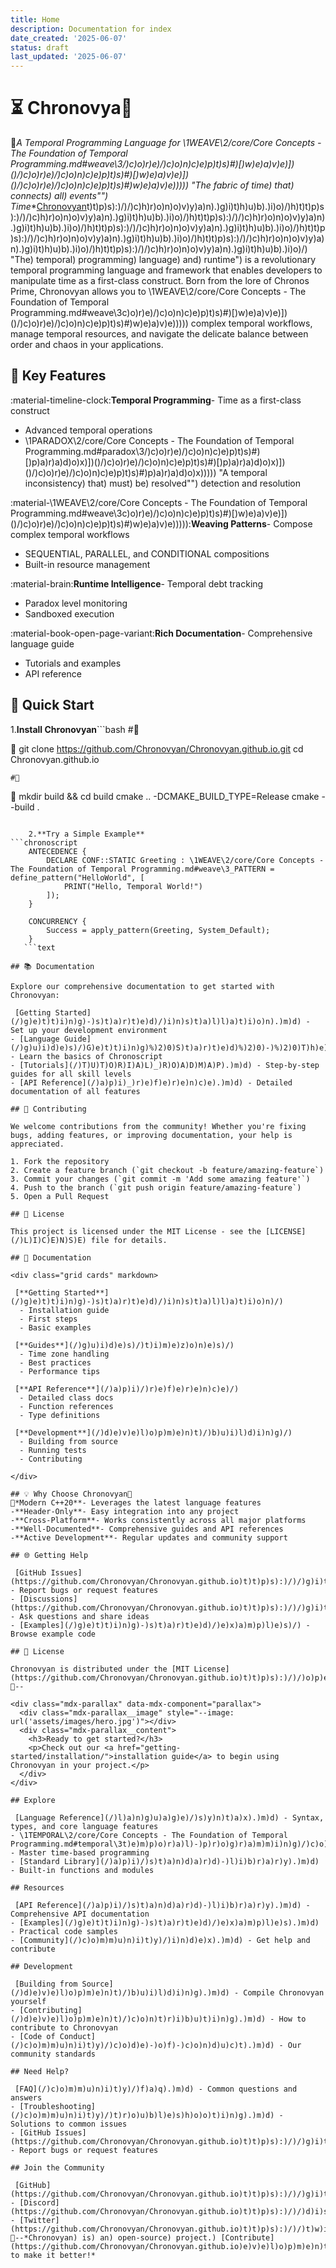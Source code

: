 ```yaml
---
title: Home
description: Documentation for index
date_created: '2025-06-07'
status: draft
last_updated: '2025-06-07'
---
```


# ⏳ Chronovya
*A Temporal Programming Language for \1WEAVE\2/core/Core Concepts - The Foundation of Temporal Programming.md#weave\3/)c)o)r)e)/)c)o)n)c)e)p)t)s)#)[)w)e)a)v)e)])()/)c)o)r)e)/)c)o)n)c)e)p)t)s)#)[)w)e)a)v)e)])()/)c)o)r)e)/)c)o)n)c)e)p)t)s)#)w)e)a)v)e))))) "The fabric of time) that) connects) all) events"") Time**[Chronovyan](https://chronovyan.github.io/h)t)t)p)s):)/)/)c)h)r)o)n)o)v)y)a)n).)g)i)t)h)u)b).)i)o)/)h)t)t)p)s):)/)/)c)h)r)o)n)o)v)y)a)n).)g)i)t)h)u)b).)i)o)/)h)t)t)p)s):)/)/)c)h)r)o)n)o)v)y)a)n).)g)i)t)h)u)b).)i)o)/)h)t)t)p)s):)/)/)c)h)r)o)n)o)v)y)a)n).)g)i)t)h)u)b).)i)o)/)h)t)t)p)s):)/)/)c)h)r)o)n)o)v)y)a)n).)g)i)t)h)u)b).)i)o)/)h)t)t)p)s):)/)/)c)h)r)o)n)o)v)y)a)n).)g)i)t)h)u)b).)i)o)/)h)t)t)p)s):)/)/)c)h)r)o)n)o)v)y)a)n).)g)i)t)h)u)b).)i)o)/) "The) temporal) programming) language) and) runtime") is a revolutionary temporal programming language and framework that enables developers to manipulate time as a first-class construct. Born from the lore of Chronos Prime, Chronovyan allows you to \1WEAVE\2/core/Core Concepts - The Foundation of Temporal Programming.md#weave\3c)o)r)e)/)c)o)n)c)e)p)t)s)#)[)w)e)a)v)e)])()/)c)o)r)e)/)c)o)n)c)e)p)t)s)#)w)e)a)v)e))))) complex temporal workflows, manage temporal resources, and navigate the delicate balance between order and chaos in your applications.

## 🌟 Key Features

<div class="grid cards" markdown>

 :material-timeline-clock:**Temporal Programming**- Time as a first-class construct
  - Advanced temporal operations
  - \1PARADOX\2/core/Core Concepts - The Foundation of Temporal Programming.md#paradox\3/)c)o)r)e)/)c)o)n)c)e)p)t)s)#)[)p)a)r)a)d)o)x)])()/)c)o)r)e)/)c)o)n)c)e)p)t)s)#)[)p)a)r)a)d)o)x)])()/)c)o)r)e)/)c)o)n)c)e)p)t)s)#)p)a)r)a)d)o)x))))) "A temporal inconsistency) that) must) be) resolved"") detection and resolution

 :material-\1WEAVE\2/core/Core Concepts - The Foundation of Temporal Programming.md#weave\3c)o)r)e)/)c)o)n)c)e)p)t)s)#)[)w)e)a)v)e)])()/)c)o)r)e)/)c)o)n)c)e)p)t)s)#)w)e)a)v)e))))):**Weaving Patterns**- Compose complex temporal workflows
  - SEQUENTIAL, PARALLEL, and CONDITIONAL compositions
  - Built-in resource management

 :material-brain:**Runtime Intelligence**- Temporal debt tracking
  - Paradox level monitoring
  - Sandboxed execution

 :material-book-open-page-variant:**Rich Documentation**- Comprehensive language guide
  - Tutorials and examples
  - API reference

</div>

## 🚀 Quick Start

1.**Install Chronovyan**```bash
    #

   git clone https://github.com/Chronovyan/Chronovyan.github.io.git
    cd Chronovyan.github.io

    #

   mkdir build && cd build
    cmake .. -DCMAKE_BUILD_TYPE=Release
    cmake --build .
```text

    2.**Try a Simple Example**
```chronoscript
    ANTECEDENCE {
        DECLARE CONF::STATIC Greeting : \1WEAVE\2/core/Core Concepts - The Foundation of Temporal Programming.md#weave\3_PATTERN = define_pattern("HelloWorld", [
            PRINT("Hello, Temporal World!")
        ]);
    }

    CONCURRENCY {
        Success = apply_pattern(Greeting, System_Default);
    }
   ```text

## 📚 Documentation

Explore our comprehensive documentation to get started with Chronovyan:

 [Getting Started](/)g)e)t)t)i)n)g)-)s)t)a)r)t)e)d)/)i)n)s)t)a)l)l)a)t)i)o)n).)m)d) - Set up your development environment
- [Language Guide](/)g)u)i)d)e)s)/)G)e)t)t)i)n)g)%)2)0)S)t)a)r)t)e)d)%)2)0)-)%)2)0)T)h)e)%)2)0)J)o)u)r)n)e)y)%)2)0)o)f)%)2)0)a)%)2)0)T)e)m)p)o)r)a)l)%)2)0)D)e)v)e)l)o)p)e)r).)m)d) - Learn the basics of Chronoscript
- [Tutorials](/)T)U)T)O)R)I)A)L)_)R)O)A)D)M)A)P).)m)d) - Step-by-step guides for all skill levels
- [API Reference](/)a)p)i)_)r)e)f)e)r)e)n)c)e).)m)d) - Detailed documentation of all features

## 🤝 Contributing

We welcome contributions from the community! Whether you're fixing bugs, adding features, or improving documentation, your help is appreciated.

1. Fork the repository
2. Create a feature branch (`git checkout -b feature/amazing-feature`)
3. Commit your changes (`git commit -m 'Add some amazing feature'`)
4. Push to the branch (`git push origin feature/amazing-feature`)
5. Open a Pull Request

## 📄 License

This project is licensed under the MIT License - see the [LICENSE](/)L)I)C)E)N)S)E) file for details.

## 📖 Documentation

<div class="grid cards" markdown>

 [**Getting Started**](/)g)e)t)t)i)n)g)-)s)t)a)r)t)e)d)/)i)n)s)t)a)l)l)a)t)i)o)n)/)
  - Installation guide
  - First steps
  - Basic examples

 [**Guides**](/)g)u)i)d)e)s)/)t)i)m)e)z)o)n)e)s)/)
  - Time zone handling
  - Best practices
  - Performance tips

 [**API Reference**](/)a)p)i)/)r)e)f)e)r)e)n)c)e)/)
  - Detailed class docs
  - Function references
  - Type definitions

 [**Development**](/)d)e)v)e)l)o)p)m)e)n)t)/)b)u)i)l)d)i)n)g)/)
  - Building from source
  - Running tests
  - Contributing

</div>

## 💡 Why Choose Chronovyan
*Modern C++20**- Leverages the latest language features
-**Header-Only**- Easy integration into any project
-**Cross-Platform**- Works consistently across all major platforms
-**Well-Documented**- Comprehensive guides and API references
-**Active Development**- Regular updates and community support

## 🌐 Getting Help

 [GitHub Issues](https://github.com/Chronovyan/Chronovyan.github.io)t)t)p)s):)/)/)g)i)t)h)u)b).)c)o)m)/)C)h)r)o)n)o)v)y)a)n)/)C)h)r)o)n)o)v)y)a)n)/)i)s)s)u)e)s) - Report bugs or request features
- [Discussions](https://github.com/Chronovyan/Chronovyan.github.io)t)t)p)s):)/)/)g)i)t)h)u)b).)c)o)m)/)C)h)r)o)n)o)v)y)a)n)/)C)h)r)o)n)o)v)y)a)n)/)d)i)s)c)u)s)s)i)o)n)s) - Ask questions and share ideas
- [Examples](/)g)e)t)t)i)n)g)-)s)t)a)r)t)e)d)/)e)x)a)m)p)l)e)s)/) - Browse example code

## 📄 License

Chronovyan is distributed under the [MIT License](https://github.com/Chronovyan/Chronovyan.github.io)t)t)p)s):)/)/)o)p)e)n)s)o)u)r)c)e).)o)r)g)/)l)i)c)e)n)s)e)s)/)M)I)T)
--

<div class="mdx-parallax" data-mdx-component="parallax">
  <div class="mdx-parallax__image" style="--image: url('assets/images/hero.jpg')"></div>
  <div class="mdx-parallax__content">
    <h3>Ready to get started?</h3>
    <p>Check out our <a href="getting-started/installation/">installation guide</a> to begin using Chronovyan in your project.</p>
  </div>
</div>

## Explore

 [Language Reference](/)l)a)n)g)u)a)g)e)/)s)y)n)t)a)x).)m)d) - Syntax, types, and core language features
- \1TEMPORAL\2/core/Core Concepts - The Foundation of Temporal Programming.md#temporal\3t)e)m)p)o)r)a)l)-)p)r)o)g)r)a)m)m)i)n)g)/)c)o)n)c)e)p)t)s).)m)d) - Master time-based programming
- [Standard Library](/)a)p)i)/)s)t)a)n)d)a)r)d)-)l)i)b)r)a)r)y).)m)d) - Built-in functions and modules

## Resources

 [API Reference](/)a)p)i)/)s)t)a)n)d)a)r)d)-)l)i)b)r)a)r)y).)m)d) - Comprehensive API documentation
- [Examples](/)g)e)t)t)i)n)g)-)s)t)a)r)t)e)d)/)e)x)a)m)p)l)e)s).)m)d) - Practical code samples
- [Community](/)c)o)m)m)u)n)i)t)y)/)i)n)d)e)x).)m)d) - Get help and contribute

## Development

 [Building from Source](/)d)e)v)e)l)o)p)m)e)n)t)/)b)u)i)l)d)i)n)g).)m)d) - Compile Chronovyan yourself
- [Contributing](/)d)e)v)e)l)o)p)m)e)n)t)/)c)o)n)t)r)i)b)u)t)i)n)g).)m)d) - How to contribute to Chronovyan
- [Code of Conduct](/)c)o)m)m)u)n)i)t)y)/)c)o)d)e)-)o)f)-)c)o)n)d)u)c)t).)m)d) - Our community standards

## Need Help?

 [FAQ](/)c)o)m)m)u)n)i)t)y)/)f)a)q).)m)d) - Common questions and answers
- [Troubleshooting](/)c)o)m)m)u)n)i)t)y)/)t)r)o)u)b)l)e)s)h)o)o)t)i)n)g).)m)d) - Solutions to common issues
- [GitHub Issues](https://github.com/Chronovyan/Chronovyan.github.io)t)t)p)s):)/)/)g)i)t)h)u)b).)c)o)m)/)c)h)r)o)n)o)v)y)a)n)/)c)h)r)o)n)o)v)y)a)n)/)i)s)s)u)e)s) - Report bugs or request features

## Join the Community

 [GitHub](https://github.com/Chronovyan/Chronovyan.github.io)t)t)p)s):)/)/)g)i)t)h)u)b).)c)o)m)/)c)h)r)o)n)o)v)y)a)n)/)c)h)r)o)n)o)v)y)a)n)
- [Discord](https://github.com/Chronovyan/Chronovyan.github.io)t)t)p)s):)/)/)d)i)s)c)o)r)d).)g)g)/)c)h)r)o)n)o)v)y)a)n)
- [Twitter](https://github.com/Chronovyan/Chronovyan.github.io)t)t)p)s):)/)/)t)w)i)t)t)e)r).)c)o)m)/)c)h)r)o)n)o)v)y)a)n))
--*Chronovyan) is) an) open-source) project.) [Contribute](https://github.com/Chronovyan/Chronovyan.github.io)e)v)e)l)o)p)m)e)n)t)/)c)o)n)t)r)i)b)u)t)i)n)g).)m)d) to make it better!*
